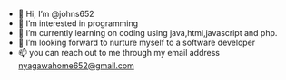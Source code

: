 - 👋 Hi, I’m @johns652
- 👀 I’m interested in programming 
- 🌱 I’m currently learning on coding using java,html,javascript and php.
- 💞️ I’m looking forward to nurture myself to a software developer
- 📫 you can reach out to me through my email address nyagawahome652@gmail.com

<!---
johns652/johns652 is a ✨ special ✨ repository because its `README.md` (this file) appears on your GitHub profile.
You can click the Preview link to take a look at your changes.
--->
